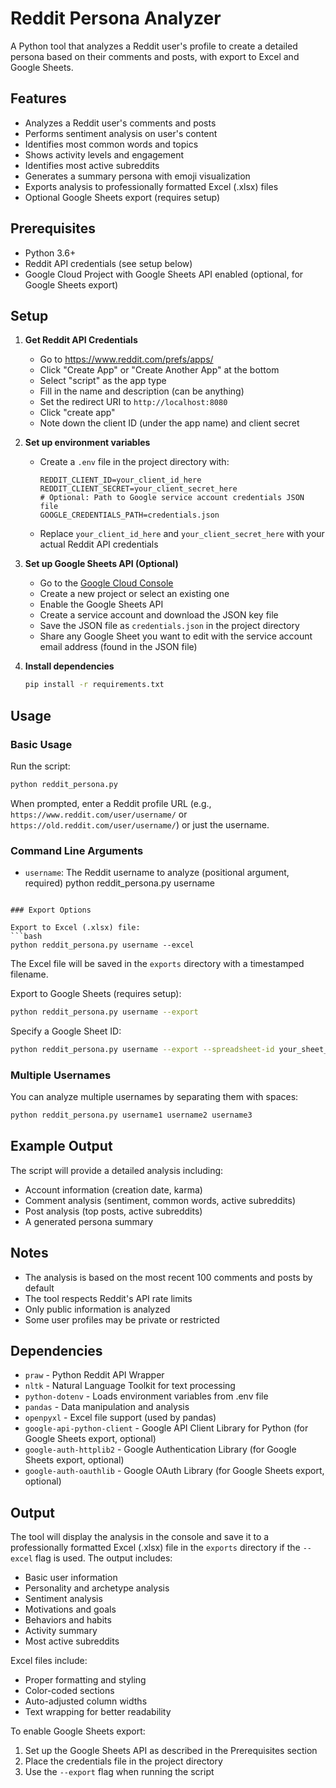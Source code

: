 # Reddit Persona Analyzer

A Python tool that analyzes a Reddit user's profile to create a detailed persona based on their comments and posts, with export to Excel and Google Sheets.

## Features

- Analyzes a Reddit user's comments and posts
- Performs sentiment analysis on user's content
- Identifies most common words and topics
- Shows activity levels and engagement
- Identifies most active subreddits
- Generates a summary persona with emoji visualization
- Exports analysis to professionally formatted Excel (.xlsx) files
- Optional Google Sheets export (requires setup)

## Prerequisites

- Python 3.6+
- Reddit API credentials (see setup below)
- Google Cloud Project with Google Sheets API enabled (optional, for Google Sheets export)

## Setup

1. **Get Reddit API Credentials**
   - Go to https://www.reddit.com/prefs/apps/
   - Click "Create App" or "Create Another App" at the bottom
   - Select "script" as the app type
   - Fill in the name and description (can be anything)
   - Set the redirect URI to `http://localhost:8080`
   - Click "create app"
   - Note down the client ID (under the app name) and client secret

2. **Set up environment variables**
   - Create a `.env` file in the project directory with:
     ```
     REDDIT_CLIENT_ID=your_client_id_here
     REDDIT_CLIENT_SECRET=your_client_secret_here
     # Optional: Path to Google service account credentials JSON file
     GOOGLE_CREDENTIALS_PATH=credentials.json
     ```
   - Replace `your_client_id_here` and `your_client_secret_here` with your actual Reddit API credentials

3. **Set up Google Sheets API (Optional)**
   - Go to the [Google Cloud Console](https://console.cloud.google.com/)
   - Create a new project or select an existing one
   - Enable the Google Sheets API
   - Create a service account and download the JSON key file
   - Save the JSON file as `credentials.json` in the project directory
   - Share any Google Sheet you want to edit with the service account email address (found in the JSON file)

3. **Install dependencies**
   ```bash
   pip install -r requirements.txt
   ```

## Usage

### Basic Usage
Run the script:
```bash
python reddit_persona.py
```

When prompted, enter a Reddit profile URL (e.g., `https://www.reddit.com/user/username/` or `https://old.reddit.com/user/username/`) or just the username.

### Command Line Arguments
- `username`: The Reddit username to analyze (positional argument, required)
python reddit_persona.py username
```

### Export Options

Export to Excel (.xlsx) file:
```bash
python reddit_persona.py username --excel
```

The Excel file will be saved in the `exports` directory with a timestamped filename.

Export to Google Sheets (requires setup):
```bash
python reddit_persona.py username --export
```

Specify a Google Sheet ID:
```bash
python reddit_persona.py username --export --spreadsheet-id your_sheet_id_here
```

### Multiple Usernames

You can analyze multiple usernames by separating them with spaces:
```bash
python reddit_persona.py username1 username2 username3
```

## Example Output

The script will provide a detailed analysis including:
- Account information (creation date, karma)
- Comment analysis (sentiment, common words, active subreddits)
- Post analysis (top posts, active subreddits)
- A generated persona summary

## Notes

- The analysis is based on the most recent 100 comments and posts by default
- The tool respects Reddit's API rate limits
- Only public information is analyzed
- Some user profiles may be private or restricted

## Dependencies

- `praw` - Python Reddit API Wrapper
- `nltk` - Natural Language Toolkit for text processing
- `python-dotenv` - Loads environment variables from .env file
- `pandas` - Data manipulation and analysis
- `openpyxl` - Excel file support (used by pandas)
- `google-api-python-client` - Google API Client Library for Python (for Google Sheets export, optional)
- `google-auth-httplib2` - Google Authentication Library (for Google Sheets export, optional)
- `google-auth-oauthlib` - Google OAuth Library (for Google Sheets export, optional)

## Output

The tool will display the analysis in the console and save it to a professionally formatted Excel (.xlsx) file in the `exports` directory if the `--excel` flag is used. The output includes:

- Basic user information
- Personality and archetype analysis
- Sentiment analysis
- Motivations and goals
- Behaviors and habits
- Activity summary
- Most active subreddits

Excel files include:
- Proper formatting and styling
- Color-coded sections
- Auto-adjusted column widths
- Text wrapping for better readability

To enable Google Sheets export:
1. Set up the Google Sheets API as described in the Prerequisites section
2. Place the credentials file in the project directory
3. Use the `--export` flag when running the script
